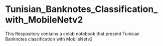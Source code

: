# Tunisian_Banknotes_Classification_with_MobileNetv2
This Respository contains a colab notebook that present Tunisian Banknotes classification with MobileNetv2
